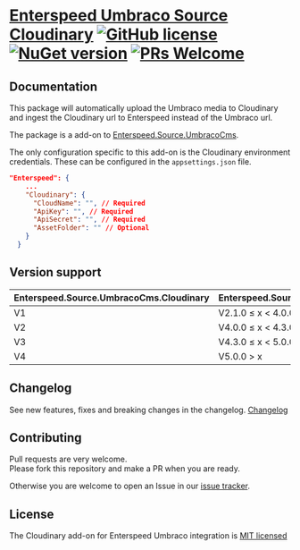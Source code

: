 ﻿# [Enterspeed Umbraco Source Cloudinary](https://www.enterspeed.com/) [![GitHub license](https://img.shields.io/badge/license-MIT-blue.svg)](./LICENSE) [![NuGet version](https://img.shields.io/nuget/v/Enterspeed.Source.UmbracoCms.Cloudinary)](https://www.nuget.org/packages/Enterspeed.Source.UmbracoCms.Cloudinary/) [![PRs Welcome](https://img.shields.io/badge/PRs-welcome-brightgreen.svg)](https://github.com/enterspeedhq/enterspeed-source-umbraco-cms-cloudinary/pulls)

## Documentation

This package will automatically upload the Umbraco media to Cloudinary and ingest the Cloudinary url to Enterspeed instead of the Umbraco url.

The package is a add-on to [Enterspeed.Source.UmbracoCms](https://www.nuget.org/packages/Enterspeed.Source.UmbracoCms).

The only configuration specific to this add-on is the Cloudinary environment credentials. These can be configured in the `appsettings.json` file.

``` json
"Enterspeed": {
    ...
    "Cloudinary": {
      "CloudName": "", // Required
      "ApiKey": "", // Required
      "ApiSecret": "", // Required
      "AssetFolder": "" // Optional
    }
  }
```

## Version support

| Enterspeed.Source.UmbracoCms.Cloudinary   | Enterspeed.Source.UmbracoCms  |
|-------------------------------------------|-------------------------------|
| V1                                        | V2.1.0 ≤ x < 4.0.0            |
| V2                                        | V4.0.0 ≤ x < 4.3.0            |
| V3                                        | V4.3.0 ≤ x < 5.0.0            |
| V4                                        | V5.0.0 > x                    |

## Changelog

See new features, fixes and breaking changes in the changelog. [Changelog](https://github.com/enterspeedhq/enterspeed-source-umbraco-cms-cloudinary/blob/develop/CHANGELOG.md)

## Contributing

Pull requests are very welcome.  
Please fork this repository and make a PR when you are ready.  

Otherwise you are welcome to open an Issue in our [issue tracker](https://github.com/enterspeedhq/enterspeed-source-umbraco-cms-cloudinary/issues).

## License

The Cloudinary add-on for Enterspeed Umbraco integration is [MIT licensed](https://github.com/enterspeedhq/enterspeed-source-umbraco-cms-cloudinary/blob/develop/LICENSE)
